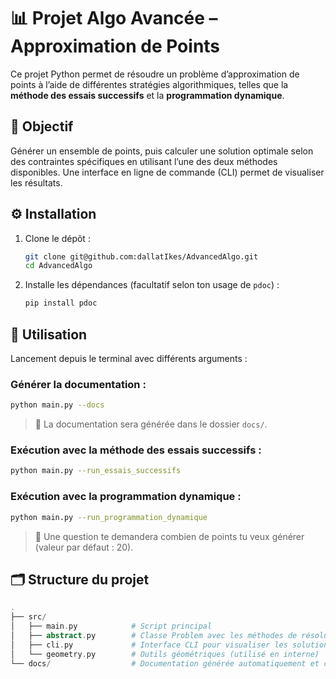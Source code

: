 # 📊 Projet Algo Avancée – Approximation de Points

Ce projet Python permet de résoudre un problème d’approximation de points à l’aide de différentes stratégies algorithmiques, telles que la **méthode des essais successifs** et la **programmation dynamique**.

## 🧠 Objectif

Générer un ensemble de points, puis calculer une solution optimale selon des contraintes spécifiques en utilisant l’une des deux méthodes disponibles. Une interface en ligne de commande (CLI) permet de visualiser les résultats.

## ⚙️ Installation

1. Clone le dépôt :
   ```bash
   git clone git@github.com:dallatIkes/AdvancedAlgo.git
   cd AdvancedAlgo
   ```

2. Installe les dépendances (facultatif selon ton usage de `pdoc`) :
   ```bash
   pip install pdoc
   ```

## 🚀 Utilisation

Lancement depuis le terminal avec différents arguments :

### Générer la documentation :
   ```bash
   python main.py --docs
   ```

> 📁 La documentation sera générée dans le dossier `docs/`.

### Exécution avec la méthode des essais successifs :
   ```bash
   python main.py --run_essais_successifs
   ```

### Exécution avec la programmation dynamique :
   ```bash
   python main.py --run_programmation_dynamique
   ```

> 🧩 Une question te demandera combien de points tu veux générer (valeur par défaut : 20).

## 🗂 Structure du projet

```php
.
├── src/
│   ├── main.py            # Script principal
│   ├── abstract.py        # Classe Problem avec les méthodes de résolution
│   ├── cli.py             # Interface CLI pour visualiser les solutions
│   └── geometry.py        # Outils géométriques (utilisé en interne)
└── docs/                  # Documentation générée automatiquement et compte rendu
```
